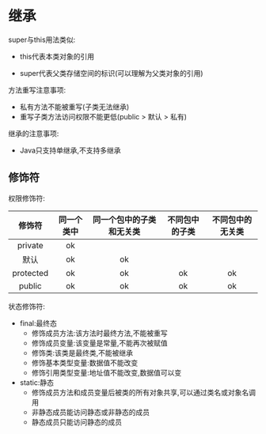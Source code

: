 # 继承

super与this用法类似:

* this代表本类对象的引用

* super代表父类存储空间的标识(可以理解为父类对象的引用)

方法重写注意事项:

* 私有方法不能被重写(子类无法继承)
* 重写子类方法访问权限不能更低(public > 默认 > 私有)

继承的注意事项:

* Java只支持单继承,不支持多继承



## 修饰符

权限修饰符:

|  修饰符   | 同一个类中 | 同一个包中的子类和无关类 | 不同包中的子类 | 不同包中的无关类 |
| :-------: | :--------: | :----------------------: | :------------: | :--------------: |
|  private  |     ok     |                          |                |                  |
|   默认    |     ok     |            ok            |                |                  |
| protected |     ok     |            ok            |       ok       |        ok        |
|  public   |     ok     |            ok            |       ok       |        ok        |

状态修饰符:

* final:最终态
  * 修饰成员方法:该方法时最终方法,不能被重写
  * 修饰成员变量:该变量是常量,不能再次被赋值
  * 修饰类:该类是最终类,不能被继承
  * 修饰基本类型变量:数据值不能改变
  * 修饰引用类型变量:地址值不能改变,数据值可以变
* static:静态
  * 修饰成员方法和成员变量后被类的所有对象共享,可以通过类名或对象名调用
  * 非静态成员能访问静态或非静态的成员
  * 静态成员只能访问静态的成员
